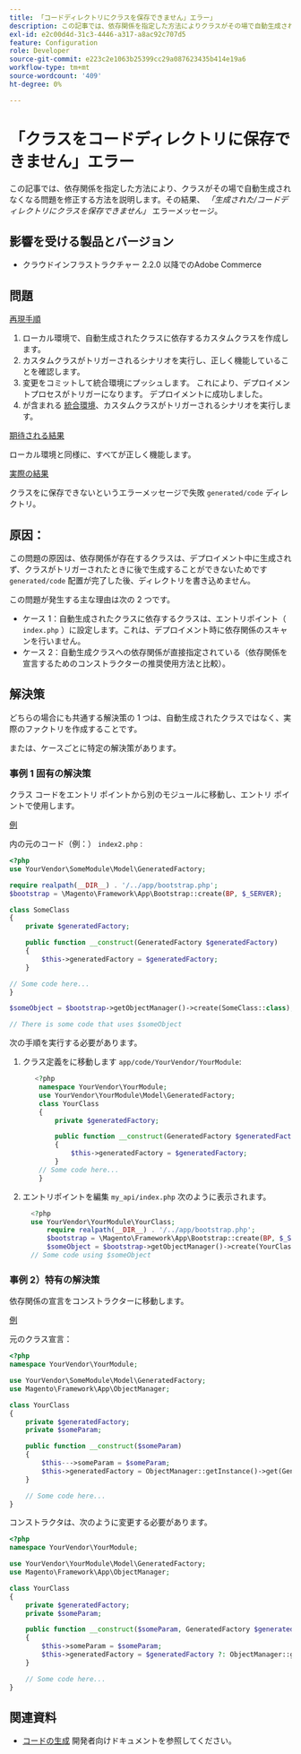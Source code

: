 ```yaml
---
title: 「コードディレクトリにクラスを保存できません」エラー」
description: この記事では、依存関係を指定した方法によりクラスがその場で自動生成されなくなり、「Class cannot be saved in the generated/code directory」*というエラーメッセージが表示される問題の修正方法を説明します。
exl-id: e2c00d4d-31c3-4446-a317-a8ac92c707d5
feature: Configuration
role: Developer
source-git-commit: e223c2e1063b25399cc29a087623435b414e19a6
workflow-type: tm+mt
source-wordcount: '409'
ht-degree: 0%

---
```


# 「クラスをコードディレクトリに保存できません」エラー

この記事では、依存関係を指定した方法により、クラスがその場で自動生成されなくなる問題を修正する方法を説明します。その結果、 *「生成された/コードディレクトリにクラスを保存できません」* エラーメッセージ。

## 影響を受ける製品とバージョン

* クラウドインフラストラクチャー 2.2.0 以降でのAdobe Commerce

## 問題

<u>再現手順</u>

1. ローカル環境で、自動生成されたクラスに依存するカスタムクラスを作成します。
1. カスタムクラスがトリガーされるシナリオを実行し、正しく機能していることを確認します。
1. 変更をコミットして統合環境にプッシュします。 これにより、デプロイメントプロセスがトリガーになります。 デプロイメントに成功しました。
1. が含まれる [統合環境](/help/announcements/adobe-commerce-announcements/integration-environment-enhancement-request-pro-and-starter.md)、カスタムクラスがトリガーされるシナリオを実行します。

<u>期待される結果</u>

ローカル環境と同様に、すべてが正しく機能します。

<u>実際の結果</u>

クラスをに保存できないというエラーメッセージで失敗 `generated/code` ディレクトリ。

## 原因：

この問題の原因は、依存関係が存在するクラスは、デプロイメント中に生成されず、クラスがトリガーされたときに後で生成することができないためです `generated/code` 配置が完了した後、ディレクトリを書き込めません。

この問題が発生する主な理由は次の 2 つです。

* ケース 1：自動生成されたクラスに依存するクラスは、エントリポイント（ `index.php` ）に設定します。これは、デプロイメント時に依存関係のスキャンを行いません。
* ケース 2：自動生成クラスへの依存関係が直接指定されている（依存関係を宣言するためのコンストラクターの推奨使用方法と比較）。

## 解決策

どちらの場合にも共通する解決策の 1 つは、自動生成されたクラスではなく、実際のファクトリを作成することです。

または、ケースごとに特定の解決策があります。

### 事例 1 固有の解決策

クラス コードをエントリ ポイントから別のモジュールに移動し、エントリ ポイントで使用します。

<u>例</u>

内の元のコード（例：） `index2.php` :

```php
<?php
use YourVendor\SomeModule\Model\GeneratedFactory;

require realpath(__DIR__) . '/../app/bootstrap.php';
$bootstrap = \Magento\Framework\App\Bootstrap::create(BP, $_SERVER);

class SomeClass
{
    private $generatedFactory;

    public function __construct(GeneratedFactory $generatedFactory)
    {
        $this->generatedFactory = $generatedFactory;
    }

// Some code here...
}

$someObject = $bootstrap->getObjectManager()->create(SomeClass::class);

// There is some code that uses $someObject
```

次の手順を実行する必要があります。

1. クラス定義をに移動します `app/code/YourVendor/YourModule`:

   ```php
      <?php
       namespace YourVendor\YourModule;
       use YourVendor\YourModule\Model\GeneratedFactory;
       class YourClass
       {
           private $generatedFactory;
   
           public function __construct(GeneratedFactory $generatedFactory)
           {
               $this->generatedFactory = $generatedFactory;
           }
       // Some code here...
       }
   ```

1. エントリポイントを編集 `my_api/index.php` 次のように表示されます。

   ```php
     <?php
     use YourVendor\YourModule\YourClass;
         require realpath(__DIR__) . '/../app/bootstrap.php';
         $bootstrap = \Magento\Framework\App\Bootstrap::create(BP, $_SERVER);
         $someObject = $bootstrap->getObjectManager()->create(YourClass::class);
     // Some code using $someObject
   ```

### 事例 2）特有の解決策

依存関係の宣言をコンストラクターに移動します。

<u>例</u>

元のクラス宣言：

```php
<?php
namespace YourVendor\YourModule;

use YourVendor\SomeModule\Model\GeneratedFactory;
use Magento\Framework\App\ObjectManager;

class YourClass
{
    private $generatedFactory;
    private $someParam;

    public function __construct($someParam)
    {
        $this--->someParam = $someParam;
        $this->generatedFactory = ObjectManager::getInstance()->get(GeneratedFactory::class);
    }

    // Some code here...
}
```

コンストラクタは、次のように変更する必要があります。

```php
<?php
namespace YourVendor\YourModule;

use YourVendor\YourModule\Model\GeneratedFactory;
use Magento\Framework\App\ObjectManager;

class YourClass
{
    private $generatedFactory;
    private $someParam;

    public function __construct($someParam, GeneratedFactory $generatedFactory = null)
    {
        $this->someParam = $someParam;
        $this->generatedFactory = $generatedFactory ?: ObjectManager::getInstance()->get(GeneratedFactory::class);
    }

    // Some code here...
}
```

## 関連資料

* [コードの生成](https://devdocs.magento.com/guides/v2.3/extension-dev-guide/code-generation.html) 開発者向けドキュメントを参照してください。
